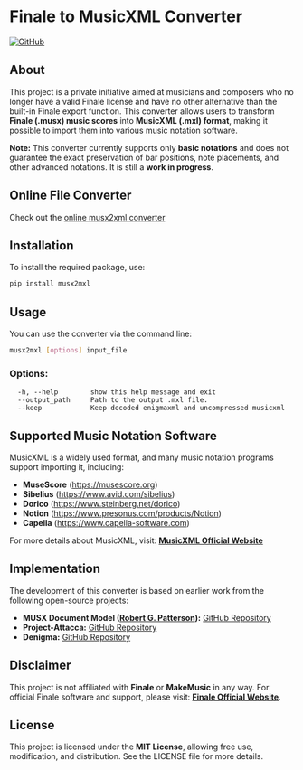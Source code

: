 # Finale to MusicXML Converter

[![GitHub](https://img.shields.io/github/stars/joris-vaneyghen/musx2mxl?style=social)](https://github.com/joris-vaneyghen/musx2mxl)

## About
This project is a private initiative aimed at musicians and composers who no longer have a valid Finale license and have no other alternative than the built-in Finale export function. This converter allows users to transform **Finale (.musx) music scores** into **MusicXML (.mxl) format**, making it possible to import them into various music notation software.

**Note:** This converter currently supports only **basic notations** and does not guarantee the exact preservation of bar positions, note placements, and other advanced notations. It is still a **work in progress**.


## Online File Converter
Check out the [online musx2xml converter](https://huggingface.co/spaces/jorisvaneyghen/musx2mxl)

## Installation
To install the required package, use:
```sh
pip install musx2mxl
```

## Usage
You can use the converter via the command line:
```sh
musx2mxl [options] input_file
```

### Options:
```
  -h, --help        show this help message and exit
  --output_path     Path to the output .mxl file.
  --keep            Keep decoded enigmaxml and uncompressed musicxml
```

## Supported Music Notation Software
MusicXML is a widely used format, and many music notation programs support importing it, including:
- **MuseScore** (https://musescore.org)
- **Sibelius** (https://www.avid.com/sibelius)
- **Dorico** (https://www.steinberg.net/dorico)
- **Notion** (https://www.presonus.com/products/Notion)
- **Capella** (https://www.capella-software.com)

For more details about MusicXML, visit: **[MusicXML Official Website](https://www.musicxml.com)**

## Implementation
The development of this converter is based on earlier work from the following open-source projects:
- **MUSX Document Model ([Robert G. Patterson](https://robertgpatterson.com)):** [GitHub Repository](https://github.com/rpatters1/musxdom)
- **Project-Attacca:** [GitHub Repository](https://github.com/Project-Attacca/enigmaxml-documentation)
- **Denigma:** [GitHub Repository](https://github.com/chrisroode/denigma)

## Disclaimer
This project is not affiliated with **Finale** or **MakeMusic** in any way. For official Finale software and support, please visit: **[Finale Official Website](https://www.finalemusic.com)**.

## License
This project is licensed under the **MIT License**, allowing free use, modification, and distribution. See the LICENSE file for more details.

